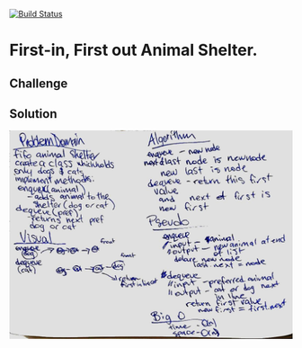[![Build Status](https://travis-ci.com/annaboyatyuk/data-structures-and-algorithms.svg?branch=master)](https://travis-ci.com/annaboyatyuk/data-structures-and-algorithms)



# First-in, First out Animal Shelter.
<!-- Short summary or background information -->

## Challenge
<!-- Description of the challenge -->

## Solution
​![Getting Started](../../assets/fifo-animal-shelter.jpg)